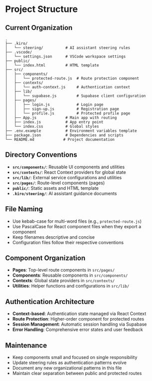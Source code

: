 # Project Structure

## Current Organization
```
.
├── .kiro/
│   └── steering/          # AI assistant steering rules
├── .vscode/
│   └── settings.json      # VSCode workspace settings
├── public/
│   └── index.html         # HTML template
├── src/
│   ├── components/
│   │   └── protected-route.js  # Route protection component
│   ├── contexts/
│   │   └── auth-context.js     # Authentication context
│   ├── lib/
│   │   └── supabase.js         # Supabase client configuration
│   ├── pages/
│   │   ├── login.js            # Login page
│   │   ├── sign-up.js          # Registration page
│   │   └── profile.js          # Protected profile page
│   ├── App.js             # Main app with routing
│   ├── index.js           # App entry point
│   └── index.css          # Global styles
├── .env.example           # Environment variables template
├── package.json           # Dependencies and scripts
└── README.md             # Project documentation
```

## Directory Conventions
- **`src/components/`**: Reusable UI components and utilities
- **`src/contexts/`**: React Context providers for global state
- **`src/lib/`**: External service configurations and utilities
- **`src/pages/`**: Route-level components (pages)
- **`public/`**: Static assets and HTML template
- **`.kiro/steering/`**: AI assistant guidance documents

## File Naming
- Use kebab-case for multi-word files (e.g., `protected-route.js`)
- Use PascalCase for React component files when they export a component
- Keep filenames descriptive and concise
- Configuration files follow their respective conventions

## Component Organization
- **Pages**: Top-level route components in `src/pages/`
- **Components**: Reusable components in `src/components/`
- **Contexts**: Global state providers in `src/contexts/`
- **Utilities**: Helper functions and configurations in `src/lib/`

## Authentication Architecture
- **Context-based**: Authentication state managed via React Context
- **Route Protection**: Higher-order component for protected routes
- **Session Management**: Automatic session handling via Supabase
- **Error Handling**: Comprehensive error states and user feedback

## Maintenance
- Keep components small and focused on single responsibility
- Update steering rules as authentication patterns evolve
- Document any new organizational patterns in this file
- Maintain clear separation between public and protected routes
